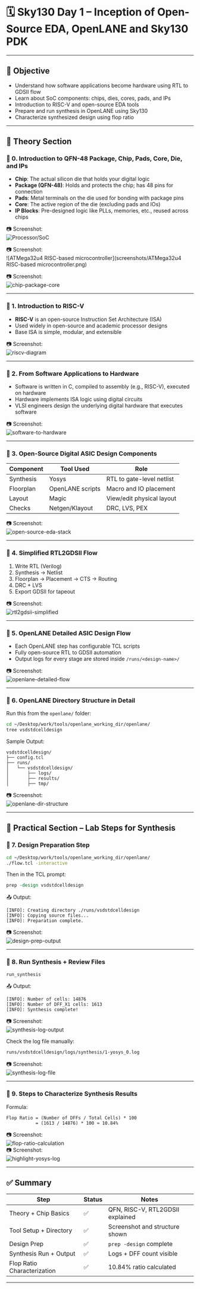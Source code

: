 # 🗓️ Sky130 Day 1 – Inception of Open-Source EDA, OpenLANE and Sky130 PDK

---

## 🎯 Objective

- Understand how software applications become hardware using RTL to GDSII flow  
- Learn about SoC components: chips, dies, cores, pads, and IPs  
- Introduction to RISC-V and open-source EDA tools  
- Prepare and run synthesis in OpenLANE using Sky130  
- Characterize synthesized design using flop ratio  

---

## 📘 Theory Section

### 🔸 0. Introduction to QFN-48 Package, Chip, Pads, Core, Die, and IPs

- **Chip**: The actual silicon die that holds your digital logic  
- **Package (QFN-48)**: Holds and protects the chip; has 48 pins for connection  
- **Pads**: Metal terminals on the die used for bonding with package pins  
- **Core**: The active region of the die (excluding pads and IOs)  
- **IP Blocks**: Pre-designed logic like PLLs, memories, etc., reused across chips  

📷 Screenshot:  
![Processor/SoC](screenshots/Processor-SoC.png)

📷 Screenshot:  
![ATMega32u4 RISC-based microcontroller](screenshots/ATMega32u4 RISC-based microcontroller.png)

📷 Screenshot:  
![chip-package-core](screenshots/chip-package-core.png)

---

### 🔸 1. Introduction to RISC-V

- **RISC-V** is an open-source Instruction Set Architecture (ISA)  
- Used widely in open-source and academic processor designs  
- Base ISA is simple, modular, and extensible  

📷 Screenshot:  
![riscv-diagram](screenshots/riscv-diagram.png)

---

### 🔸 2. From Software Applications to Hardware

- Software is written in C, compiled to assembly (e.g., RISC-V), executed on hardware  
- Hardware implements ISA logic using digital circuits  
- VLSI engineers design the underlying digital hardware that executes software  

📷 Screenshot:  
![software-to-hardware](screenshots/software-to-hardware.png)

---

### 🔸 3. Open-Source Digital ASIC Design Components

| Component | Tool Used       | Role                        |
|-----------|------------------|-----------------------------|
| Synthesis | Yosys            | RTL to gate-level netlist  |
| Floorplan | OpenLANE scripts | Macro and IO placement     |
| Layout    | Magic            | View/edit physical layout  |
| Checks    | Netgen/Klayout   | DRC, LVS, PEX              |

📷 Screenshot:  
![open-source-eda-stack](screenshots/open-source-eda-stack.png)

---

### 🔸 4. Simplified RTL2GDSII Flow

1. Write RTL (Verilog)  
2. Synthesis → Netlist  
3. Floorplan → Placement → CTS → Routing  
4. DRC + LVS  
5. Export GDSII for tapeout  

📷 Screenshot:  
![rtl2gdsii-simplified](screenshots/rtl2gdsii-simplified.png)

---

### 🔸 5. OpenLANE Detailed ASIC Design Flow

- Each OpenLANE step has configurable TCL scripts  
- Fully open-source RTL to GDSII automation  
- Output logs for every stage are stored inside `/runs/<design-name>/`  

📷 Screenshot:  
![openlane-detailed-flow](screenshots/openlane-detailed-flow.png)

---

### 🔸 6. OpenLANE Directory Structure in Detail

Run this from the `openlane/` folder:

```bash
cd ~/Desktop/work/tools/openlane_working_dir/openlane/
tree vsdstdcelldesign
```

Sample Output:
```
vsdstdcelldesign/
├── config.tcl
├── runs/
│   └── vsdstdcelldesign/
│       ├── logs/
│       ├── results/
│       ├── tmp/
```

📷 Screenshot:  
![openlane-dir-structure](screenshots/openlane-dir-structure.png)

---

## 🧪 Practical Section – Lab Steps for Synthesis

### 🔸 7. Design Preparation Step

```bash
cd ~/Desktop/work/tools/openlane_working_dir/openlane/
./flow.tcl -interactive
```

Then in the TCL prompt:

```tcl
prep -design vsdstdcelldesign
```

📤 Output:
```
[INFO]: Creating directory ./runs/vsdstdcelldesign
[INFO]: Copying source files...
[INFO]: Preparation complete.
```

📷 Screenshot:  
![design-prep-output](screenshots/design-prep-output.png)

---

### 🔸 8. Run Synthesis + Review Files

```tcl
run_synthesis
```

📤 Output:
```
[INFO]: Number of cells: 14876
[INFO]: Number of DFF_X1 cells: 1613
[INFO]: Synthesis complete!
```

📷 Screenshot:  
![synthesis-log-output](screenshots/synthesis-log-output.png)

Check the log file manually:

```bash
runs/vsdstdcelldesign/logs/synthesis/1-yosys_0.log
```

📷 Screenshot:  
![synthesis-log-file](screenshots/synthesis-log-file.png)

---

### 🔸 9. Steps to Characterize Synthesis Results

Formula:

```
Flop Ratio = (Number of DFFs / Total Cells) * 100
           = (1613 / 14876) * 100 ≈ 10.84%
```

📷 Screenshot:  
![flop-ratio-calculation](screenshots/flop-ratio-calculation.png)  
📷 Screenshot:  
![highlight-yosys-log](screenshots/highlight-yosys-log.png)

---

## ✅ Summary

| Step                       | Status | Notes                            |
|----------------------------|--------|----------------------------------|
| Theory + Chip Basics       | ✅     | QFN, RISC-V, RTL2GDSII explained |
| Tool Setup + Directory     | ✅     | Screenshot and structure shown   |
| Design Prep                | ✅     | `prep -design` complete          |
| Synthesis Run + Output     | ✅     | Logs + DFF count visible         |
| Flop Ratio Characterization| ✅     | 10.84% ratio calculated          |

---

